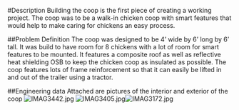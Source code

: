 #Description
Building the coop is the first piece of creating a working project. The coop was to be a walk-in chicken coop with smart features that would help to make caring for chickens an easy process. 

##Problem Definition
The coop was designed to be 4’ wide by 6’ long by 6’ tall. It was build to have room for 8 chickens with a lot of room for smart features to be mounted. It features a composite roof as well as reflective heat shielding OSB to keep the chicken coop as insulated as possible. The coop features lots of frame reinforcement so that it can easily be lifted in and out of the trailer using a tractor. 

##Engineering data
 Attached are pictures of the interior and exterior of the coop 
![IMAG3442.jpg](https://bitbucket.org/repo/BgdaKR7/images/1457991880-IMAG3442.jpg)
![IMAG3405.jpg](https://bitbucket.org/repo/BgdaKR7/images/1703647056-IMAG3405.jpg)![IMAG3172.jpg](https://bitbucket.org/repo/BgdaKR7/images/3733031254-IMAG3172.jpg)